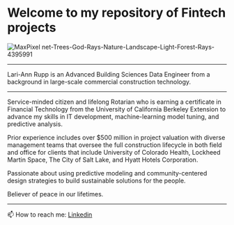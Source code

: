 # Welcome to my repository of Fintech projects

![MaxPixel net-Trees-God-Rays-Nature-Landscape-Light-Forest-Rays-4395991](https://user-images.githubusercontent.com/95719899/160695099-2d453702-8b84-4bd8-a390-ba8df458b09d.jpg)


---

Lari-Ann Rupp is an Advanced Building Sciences Data Engineer from a background in large-scale commercial construction technology. 

---


Service-minded citizen and lifelong Rotarian who is earning a certificate in Financial Technology from the University of California Berkeley Extension to advance my skills in IT development, machine-learning model tuning, and predictive analysis. 

Prior experience includes over $500 million in project valuation with diverse management teams that oversee the full construction lifecycle in both field and office for clients that include University of Colorado Health, Lockheed Martin Space, The City of Salt Lake, and Hyatt Hotels Corporation. 

Passionate about using predictive modeling and community-centered design strategies to build sustainable solutions for the people. 

Believer of peace in our lifetimes. 

---


📫 How to reach me: [Linkedin](https://www.linkedin.com/in/lari-rupp-5baa49153/)



